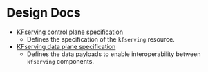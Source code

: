 
# Design Docs

 * [KFserving control plane specification](control-plane.md)
   * Defines the specification of the `kfserving` resource.
 * [KFserving data plane specification](data-plane.md)
   * Defines the data payloads to enable interoperability between `kfserving` components.

